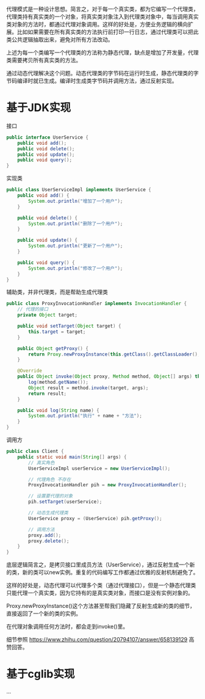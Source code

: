 ​	代理模式是一种设计思想。简言之，对于每一个真实类，都为它编写一个代理类，代理类持有真实类的一个对象，将真实类对象注入到代理类对象中，每当调用真实类对象的方法时，都通过代理对象调用。这样的好处是，方便业务逻辑的横向扩展。比如如果需要在所有真实类的方法执行前打印一行日志，通过代理类可以把此类公共逻辑抽取出来，避免对所有方法改动。

​	上述为每一个类编写一个代理类的方法称为静态代理，缺点是增加了开发量，代理类需要拷贝所有真实类的方法。	

​	通过动态代理解决这个问题。动态代理类的字节码在运行时生成，静态代理类的字节码编译时就已生成。编译时生成类字节码并调用方法，通过反射实现。



# 基于JDK实现

接口

``` java
public interface UserService {
    public void add();
    public void delete();
    public void update();
    public void query();
}
```

实现类

``` java
public class UserServiceImpl implements UserService {
    public void add() {
        System.out.println("增加了一个用户");
    }

    public void delete() {
        System.out.println("删除了一个用户");
    }

    public void update() {
        System.out.println("更新了一个用户");
    }

    public void query() {
        System.out.println("修改了一个用户");
    }
}

```

辅助类，并非代理类，而是帮助生成代理类

``` java
public class ProxyInvocationHandler implements InvocationHandler {
    // 代理的接口
    private Object target;

    public void setTarget(Object target) {
        this.target = target;
    }

    public Object getProxy() {
        return Proxy.newProxyInstance(this.getClass().getClassLoader(), target.getClass().getInterfaces(), this);
    }

    @Override
    public Object invoke(Object proxy, Method method, Object[] args) throws Throwable {
        log(method.getName());
        Object result = method.invoke(target, args);
        return result;
    }

    public void log(String name) {
        System.out.println("执行" + name + "方法");
    }
}
```

调用方

``` java
public class Client {
    public static void main(String[] args) {
        // 真实角色
        UserServiceImpl userService = new UserServiceImpl();

        // 代理角色 不存在
        ProxyInvocationHandler pih = new ProxyInvocationHandler();

        // 设置要代理的对象
        pih.setTarget(userService);

        // 动态生成代理类
        UserService proxy = (UserService) pih.getProxy();

        // 调用方法
        proxy.add();
        proxy.delete();
    }
}
```



底层逻辑简言之，是拷贝接口里成员方法（UserService），通过反射生成一个新的类，新的类可以new实例。重复的代码编写工作都通过优雅的反射机制避免了。

这样的好处是，动态代理可以代理多个类（通过代理接口），但是一个静态代理类只能代理一个真实类，因为它持有的是真实类对象，而接口是没有实例对象的。

Proxy.newProxyInstance()这个方法甚至帮我们隐藏了反射生成新的类的细节，直接返回了一个新的类的实例。

在代理对象调用任何方法时，都会走到invoke()里。

细节参照	https://www.zhihu.com/question/20794107/answer/658139129 高赞回答。



# 基于cglib实现

...

